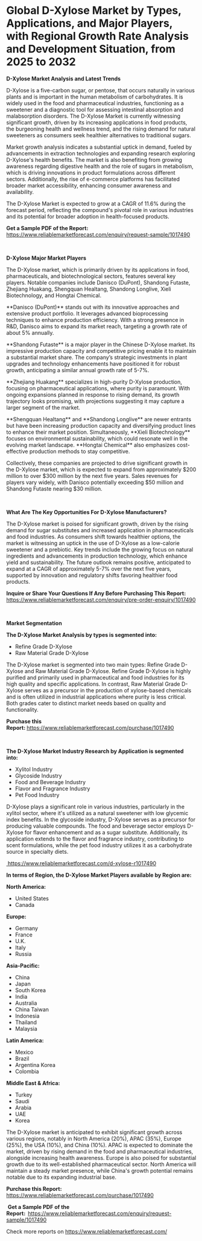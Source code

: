 <p><h1>Global D-Xylose Market by Types, Applications, and Major Players, with Regional Growth Rate Analysis and Development Situation, from 2025 to 2032</h1></p><p><strong>D-Xylose Market Analysis and Latest Trends</strong></p>
<p><p>D-Xylose is a five-carbon sugar, or pentose, that occurs naturally in various plants and is important in the human metabolism of carbohydrates. It is widely used in the food and pharmaceutical industries, functioning as a sweetener and a diagnostic tool for assessing intestinal absorption and malabsorption disorders. The D-Xylose Market is currently witnessing significant growth, driven by its increasing applications in food products, the burgeoning health and wellness trend, and the rising demand for natural sweeteners as consumers seek healthier alternatives to traditional sugars.</p><p>Market growth analysis indicates a substantial uptick in demand, fueled by advancements in extraction technologies and expanding research exploring D-Xylose's health benefits. The market is also benefiting from growing awareness regarding digestive health and the role of sugars in metabolism, which is driving innovations in product formulations across different sectors. Additionally, the rise of e-commerce platforms has facilitated broader market accessibility, enhancing consumer awareness and availability.</p><p>The D-Xylose Market is expected to grow at a CAGR of 11.6% during the forecast period, reflecting the compound's pivotal role in various industries and its potential for broader adoption in health-focused products.</p></p>
<p><strong>Get a Sample PDF of the Report:&nbsp;</strong> <a href="https://www.reliablemarketforecast.com/enquiry/request-sample/1017490?utm_campaign=3170&utm_medium=2&utm_source=Github&utm_content=ia&utm_term=21032025&utm_id=d-xylose">https://www.reliablemarketforecast.com/enquiry/request-sample/1017490</a></p>
<p>&nbsp;</p>
<p><strong>D-Xylose Major Market Players</strong></p>
<p><p>The D-Xylose market, which is primarily driven by its applications in food, pharmaceuticals, and biotechnological sectors, features several key players. Notable companies include Danisco (DuPont), Shandong Futaste, Zhejiang Huakang, Shengquan Healtang, Shandong Longlive, Xieli Biotechnology, and Hongtai Chemical.</p><p>**Danisco (DuPont)** stands out with its innovative approaches and extensive product portfolio. It leverages advanced bioprocessing techniques to enhance production efficiency. With a strong presence in R&D, Danisco aims to expand its market reach, targeting a growth rate of about 5% annually. </p><p>**Shandong Futaste** is a major player in the Chinese D-Xylose market. Its impressive production capacity and competitive pricing enable it to maintain a substantial market share. The company’s strategic investments in plant upgrades and technology enhancements have positioned it for robust growth, anticipating a similar annual growth rate of 5-7%. </p><p>**Zhejiang Huakang** specializes in high-purity D-Xylose production, focusing on pharmaceutical applications, where purity is paramount. With ongoing expansions planned in response to rising demand, its growth trajectory looks promising, with projections suggesting it may capture a larger segment of the market.</p><p>**Shengquan Healtang** and **Shandong Longlive** are newer entrants but have been increasing production capacity and diversifying product lines to enhance their market position. Simultaneously, **Xieli Biotechnology** focuses on environmental sustainability, which could resonate well in the evolving market landscape. **Hongtai Chemical** also emphasizes cost-effective production methods to stay competitive.</p><p>Collectively, these companies are projected to drive significant growth in the D-Xylose market, which is expected to expand from approximately $200 million to over $300 million by the next five years. Sales revenues for players vary widely, with Danisco potentially exceeding $50 million and Shandong Futaste nearing $30 million.</p></p>
<p>&nbsp;</p>
<p><strong>What Are The Key Opportunities For D-Xylose Manufacturers?</strong></p>
<p><p>The D-Xylose market is poised for significant growth, driven by the rising demand for sugar substitutes and increased application in pharmaceuticals and food industries. As consumers shift towards healthier options, the market is witnessing an uptick in the use of D-Xylose as a low-calorie sweetener and a prebiotic. Key trends include the growing focus on natural ingredients and advancements in production technology, which enhance yield and sustainability. The future outlook remains positive, anticipated to expand at a CAGR of approximately 5-7% over the next five years, supported by innovation and regulatory shifts favoring healthier food products.</p></p>
<p><strong>Inquire or Share Your Questions If Any Before Purchasing This Report:</strong> <a href="https://www.reliablemarketforecast.com/enquiry/pre-order-enquiry/1017490?utm_campaign=3170&utm_medium=2&utm_source=Github&utm_content=ia&utm_term=21032025&utm_id=d-xylose">https://www.reliablemarketforecast.com/enquiry/pre-order-enquiry/1017490</a></p>
<p>&nbsp;</p>
<p><strong>Market Segmentation</strong></p>
<p><strong>The D-Xylose Market Analysis by types is segmented into:</strong></p>
<p><ul><li>Refine Grade D-Xylose</li><li>Raw Material Grade D-Xylose</li></ul></p>
<p><p>The D-Xylose market is segmented into two main types: Refine Grade D-Xylose and Raw Material Grade D-Xylose. Refine Grade D-Xylose is highly purified and primarily used in pharmaceutical and food industries for its high quality and specific applications. In contrast, Raw Material Grade D-Xylose serves as a precursor in the production of xylose-based chemicals and is often utilized in industrial applications where purity is less critical. Both grades cater to distinct market needs based on quality and functionality.</p></p>
<p><strong>Purchase this Report:&nbsp;</strong><a href="https://www.reliablemarketforecast.com/purchase/1017490?utm_campaign=3170&utm_medium=2&utm_source=Github&utm_content=ia&utm_term=21032025&utm_id=d-xylose">https://www.reliablemarketforecast.com/purchase/1017490</a></p>
<p>&nbsp;</p>
<p><strong>The D-Xylose Market Industry Research by Application is segmented into:</strong></p>
<p><ul><li>Xylitol Industry</li><li>Glycoside Industry</li><li>Food and Beverage Industry</li><li>Flavor and Fragrance Industry</li><li>Pet Food Industry</li></ul></p>
<p><p>D-Xylose plays a significant role in various industries, particularly in the xylitol sector, where it's utilized as a natural sweetener with low glycemic index benefits. In the glycoside industry, D-Xylose serves as a precursor for producing valuable compounds. The food and beverage sector employs D-Xylose for flavor enhancement and as a sugar substitute. Additionally, its application extends to the flavor and fragrance industry, contributing to scent formulations, while the pet food industry utilizes it as a carbohydrate source in specialty diets.</p></p>
<p><a href="https://www.reliablemarketforecast.com/d-xylose-r1017490?utm_campaign=3170&utm_medium=2&utm_source=Github&utm_content=ia&utm_term=21032025&utm_id=d-xylose">&nbsp;https://www.reliablemarketforecast.com/d-xylose-r1017490</a></p>
<p><strong>In terms of Region, the D-Xylose Market Players available by Region are:</strong></p>
<p>
    <p> <strong> North America: </strong>
        <ul>
            <li>United States</li>
            <li>Canada</li>
        </ul>
        </p> 
    <p> <strong> Europe: </strong>
        <ul>
            <li>Germany</li>
            <li>France</li>
            <li>U.K.</li>
            <li>Italy</li>
            <li>Russia</li>
        </ul>
        </p> 
    <p> <strong> Asia-Pacific: </strong>
        <ul>
            <li>China</li>
            <li>Japan</li>
            <li>South Korea</li>
            <li>India</li>
            <li>Australia</li>
            <li>China Taiwan</li>
            <li>Indonesia</li>
            <li>Thailand</li>
            <li>Malaysia</li>
        </ul>
        </p> 
    <p> <strong> Latin America: </strong>
        <ul>
            <li>Mexico</li>
            <li>Brazil</li>
            <li>Argentina Korea</li>
            <li>Colombia</li>
        </ul>
        </p> 
    <p> <strong> Middle East & Africa: </strong>
        <ul>
            <li>Turkey</li>
            <li>Saudi</li>
            <li>Arabia</li>
            <li>UAE</li>
            <li>Korea</li>
        </ul>
    </p>
    </p>
<p><p>The D-Xylose market is anticipated to exhibit significant growth across various regions, notably in North America (20%), APAC (35%), Europe (25%), the USA (10%), and China (10%). APAC is expected to dominate the market, driven by rising demand in the food and pharmaceutical industries, alongside increasing health awareness. Europe is also poised for substantial growth due to its well-established pharmaceutical sector. North America will maintain a steady market presence, while China's growth potential remains notable due to its expanding industrial base.</p></p>
<p><strong>Purchase this Report: </strong><a href="https://www.reliablemarketforecast.com/purchase/1017490?utm_campaign=3170&utm_medium=2&utm_source=Github&utm_content=ia&utm_term=21032025&utm_id=d-xylose">https://www.reliablemarketforecast.com/purchase/1017490</a></p>
<p>&nbsp;<strong>Get a Sample PDF of the Report:&nbsp;&nbsp;</strong><a href="https://www.reliablemarketforecast.com/enquiry/request-sample/1017490?utm_campaign=3170&utm_medium=2&utm_source=Github&utm_content=ia&utm_term=21032025&utm_id=d-xylose">https://www.reliablemarketforecast.com/enquiry/request-sample/1017490</a></p>
<p><strong></strong></p>
<p>Check more reports on <a href="https://www.reliablemarketforecast.com/?utm_campaign=3170&utm_medium=2&utm_source=Github&utm_content=ia&utm_term=21032025&utm_id=d-xylose">https://www.reliablemarketforecast.com/</a></p>